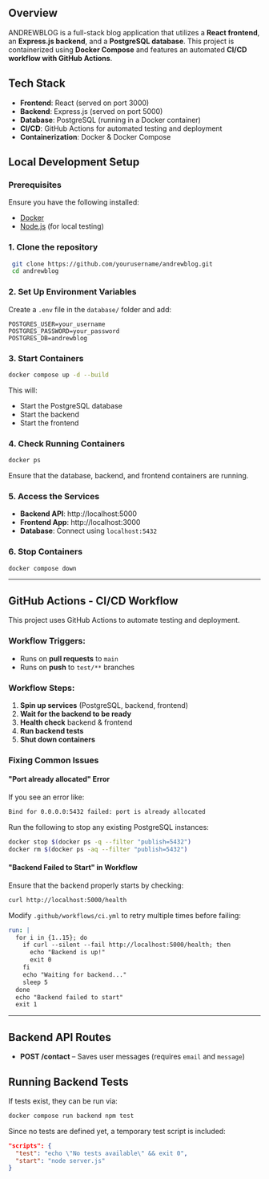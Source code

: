## Overview
ANDREWBLOG is a full-stack blog application that utilizes a **React frontend**, an **Express.js backend**, and a **PostgreSQL database**. This project is containerized using **Docker Compose** and features an automated **CI/CD workflow with GitHub Actions**.

## Tech Stack
- **Frontend**: React (served on port 3000)
- **Backend**: Express.js (served on port 5000)
- **Database**: PostgreSQL (running in a Docker container)
- **CI/CD**: GitHub Actions for automated testing and deployment
- **Containerization**: Docker & Docker Compose

## Local Development Setup
### Prerequisites
Ensure you have the following installed:
- [Docker](https://docs.docker.com/get-docker/)
- [Node.js](https://nodejs.org/) (for local testing)

### 1. Clone the repository
```sh
 git clone https://github.com/yourusername/andrewblog.git
 cd andrewblog
```

### 2. Set Up Environment Variables
Create a `.env` file in the `database/` folder and add:
```
POSTGRES_USER=your_username
POSTGRES_PASSWORD=your_password
POSTGRES_DB=andrewblog
```

### 3. Start Containers
```sh
docker compose up -d --build
```
This will:
- Start the PostgreSQL database
- Start the backend
- Start the frontend

### 4. Check Running Containers
```sh
docker ps
```
Ensure that the database, backend, and frontend containers are running.

### 5. Access the Services
- **Backend API**: http://localhost:5000
- **Frontend App**: http://localhost:3000
- **Database**: Connect using `localhost:5432`

### 6. Stop Containers
```sh
docker compose down
```

---

## GitHub Actions - CI/CD Workflow
This project uses GitHub Actions to automate testing and deployment.

### Workflow Triggers:
- Runs on **pull requests** to `main`
- Runs on **push** to `test/**` branches

### Workflow Steps:
1. **Spin up services** (PostgreSQL, backend, frontend)
2. **Wait for the backend to be ready**
3. **Health check** backend & frontend
4. **Run backend tests**
5. **Shut down containers**

### Fixing Common Issues
#### "Port already allocated" Error
If you see an error like:
```sh
Bind for 0.0.0.0:5432 failed: port is already allocated
```
Run the following to stop any existing PostgreSQL instances:
```sh
docker stop $(docker ps -q --filter "publish=5432")
docker rm $(docker ps -aq --filter "publish=5432")
```

#### "Backend Failed to Start" in Workflow
Ensure that the backend properly starts by checking:
```sh
curl http://localhost:5000/health
```
Modify `.github/workflows/ci.yml` to retry multiple times before failing:
```yaml
run: |
  for i in {1..15}; do
    if curl --silent --fail http://localhost:5000/health; then
      echo "Backend is up!"
      exit 0
    fi
    echo "Waiting for backend..."
    sleep 5
  done
  echo "Backend failed to start"
  exit 1
```

---

## Backend API Routes
- **POST /contact** – Saves user messages (requires `email` and `message`)

## Running Backend Tests
If tests exist, they can be run via:
```sh
docker compose run backend npm test
```

Since no tests are defined yet, a temporary test script is included:
```json
"scripts": {
  "test": "echo \"No tests available\" && exit 0",
  "start": "node server.js"
}
```